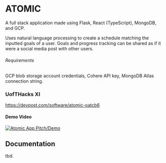 
# ATOMIC
A full stack application made using Flask, React (TypeScript), MongoDB, and GCP.

Uses natural language processing to create a schedule matching the inputted goals of a user. Goals and progress tracking can be shared as if it were a social media post with other users.
###### Requirements
GCP blob storage account credentials, Cohere API key, MongoDB Atlas connection string.
### UofTHacks XI
https://devpost.com/software/atomic-oatcb6
#### Demo Video
[![Atomic App Pitch/Demo](https://img.youtube.com/vi/miuACyarTks/3.jpg)](https://www.youtube.com/watch?v=miuACyarTks)

## Documentation
tbd.
